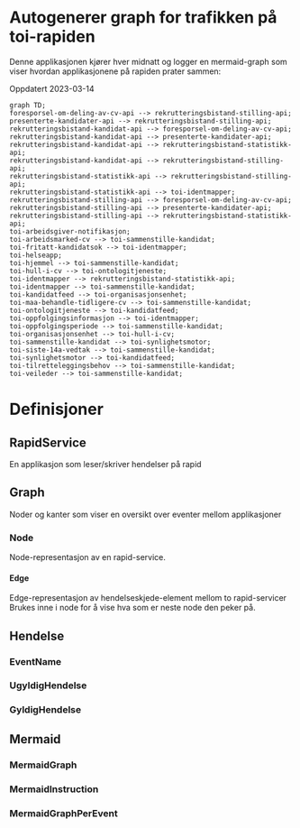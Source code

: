 # Autogenerer graph for trafikken på toi-rapiden
Denne applikasjonen kjører hver midnatt og logger en mermaid-graph som viser hvordan applikasjonene på rapiden prater sammen:

Oppdatert 2023-03-14
```mermaid
graph TD;
foresporsel-om-deling-av-cv-api --> rekrutteringsbistand-stilling-api;
presenterte-kandidater-api --> rekrutteringsbistand-stilling-api;
rekrutteringsbistand-kandidat-api --> foresporsel-om-deling-av-cv-api;
rekrutteringsbistand-kandidat-api --> presenterte-kandidater-api;
rekrutteringsbistand-kandidat-api --> rekrutteringsbistand-statistikk-api;
rekrutteringsbistand-kandidat-api --> rekrutteringsbistand-stilling-api;
rekrutteringsbistand-statistikk-api --> rekrutteringsbistand-stilling-api;
rekrutteringsbistand-statistikk-api --> toi-identmapper;
rekrutteringsbistand-stilling-api --> foresporsel-om-deling-av-cv-api;
rekrutteringsbistand-stilling-api --> presenterte-kandidater-api;
rekrutteringsbistand-stilling-api --> rekrutteringsbistand-statistikk-api;
toi-arbeidsgiver-notifikasjon;
toi-arbeidsmarked-cv --> toi-sammenstille-kandidat;
toi-fritatt-kandidatsok --> toi-identmapper;
toi-helseapp;
toi-hjemmel --> toi-sammenstille-kandidat;
toi-hull-i-cv --> toi-ontologitjeneste;
toi-identmapper --> rekrutteringsbistand-statistikk-api;
toi-identmapper --> toi-sammenstille-kandidat;
toi-kandidatfeed --> toi-organisasjonsenhet;
toi-maa-behandle-tidligere-cv --> toi-sammenstille-kandidat;
toi-ontologitjeneste --> toi-kandidatfeed;
toi-oppfolgingsinformasjon --> toi-identmapper;
toi-oppfolgingsperiode --> toi-sammenstille-kandidat;
toi-organisasjonsenhet --> toi-hull-i-cv;
toi-sammenstille-kandidat --> toi-synlighetsmotor;
toi-siste-14a-vedtak --> toi-sammenstille-kandidat;
toi-synlighetsmotor --> toi-kandidatfeed;
toi-tilretteleggingsbehov --> toi-sammenstille-kandidat;
toi-veileder --> toi-sammenstille-kandidat;
```



# Definisjoner 

## RapidService
En applikasjon som leser/skriver hendelser på rapid

## Graph
Noder og kanter som viser en oversikt over eventer mellom applikasjoner

### Node
Node-representasjon av en rapid-service. 
#### Edge
Edge-representasjon av hendelseskjede-element mellom to rapid-servicer
Brukes inne i node for å vise hva som er neste node den peker på.

## Hendelse
### EventName
### UgyldigHendelse
### GyldigHendelse

## Mermaid
### MermaidGraph
### MermaidInstruction
### MermaidGraphPerEvent


